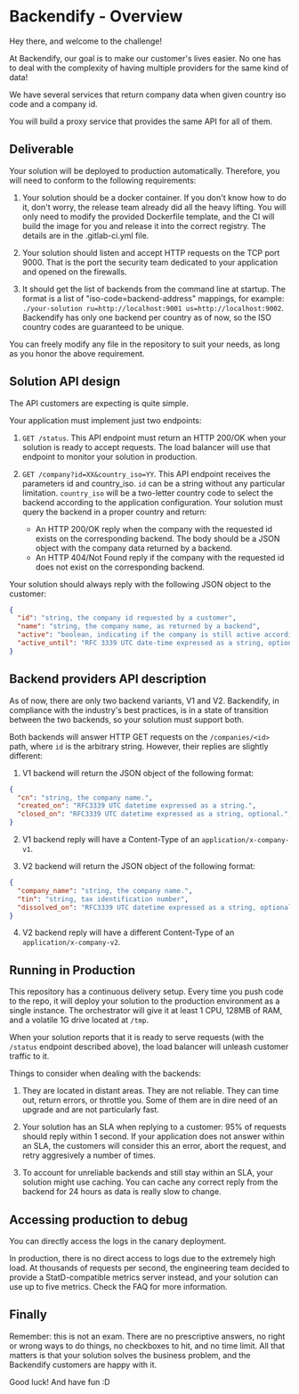 # Backendify - Overview

Hey there, and welcome to the challenge!

At Backendify, our goal is to make our customer's lives easier. No one has to deal with the complexity of having multiple providers for the same kind of data!

We have several services that return company data when given country iso code and a company id.

You will build a proxy service that provides the same API for all of them.

## Deliverable

Your solution will be deployed to production automatically. Therefore, you will need to conform to the following requirements:

1. Your solution should be a docker container. If you don't know how to do it, don't worry, the release team already did all the heavy lifting. You will only need to modify the provided Dockerfile template, and the CI will build the image for you and release it into the correct registry. The details are in the .gitlab-ci.yml file.

2. Your solution should listen and accept HTTP requests on the TCP port 9000. That is the port the security team dedicated to your application and opened on the firewalls.

3. It should get the list of backends from the command line at startup. The format is a list of "iso-code=backend-address" mappings, for example: `./your-solution ru=http://localhost:9001 us=http://localhost:9002`. Backendify has only one backend per country as of now, so the ISO country codes are guaranteed to be unique.

You can freely modify any file in the repository to suit your needs, as long as you honor the above requirement.

## Solution API design

The API customers are expecting is quite simple.

Your application must implement just two endpoints:

1. `GET /status`.  This API endpoint must return an HTTP 200/OK when your solution is ready to accept requests. The load balancer will use that endpoint to monitor your solution in production.

2. `GET /company?id=XX&country_iso=YY`. This API endpoint receives the parameters id and country_iso. `id` can be a string without any particular limitation. `country_iso` will be a two-letter country code to select the backend according to the application configuration. Your solution must query the backend in a proper country and return:
    - An HTTP 200/OK reply when the company with the requested id exists on the corresponding backend. The body should be a JSON object with the company data returned by a backend.
    - An HTTP 404/Not Found reply if the company with the requested id does not exist on the corresponding backend.

Your solution should always reply with the following JSON object to the customer:

```json
{
  "id": "string, the company id requested by a customer",
  "name": "string, the company name, as returned by a backend",
  "active": "boolean, indicating if the company is still active according to the active_until date",
  "active_until": "RFC 3339 UTC date-time expressed as a string, optional."
}
```

## Backend providers API description

As of now, there are only two backend variants, V1 and V2. Backendify, in compliance with the industry's best practices, is in a state of transition between the two backends, so your solution must support both.

Both backends will answer HTTP GET requests on the `/companies/<id>` path, where `id` is the arbitrary string. However, their replies are slightly different:

1. V1 backend will return the JSON object of the following format:

```json
{
  "cn": "string, the company name.",
  "created_on": "RFC3339 UTC datetime expressed as a string.",
  "closed_on": "RFC3339 UTC datetime expressed as a string, optional.",
}
```

2. V1 backend reply will have a Content-Type of an `application/x-company-v1`.

3. V2 backend will return the JSON object of the following format:
```json
{
  "company_name": "string, the company name.",
  "tin": "string, tax identification number",
  "dissolved_on": "RFC3339 UTC datetime expressed as a string, optional.",
}
```

4. V2 backend reply will have a different Content-Type of an `application/x-company-v2`.

## Running in Production

This repository has a continuous delivery setup. Every time you push code to the repo, it will deploy your solution to the production environment as a single instance. The orchestrator will give it at least 1 CPU, 128MB of RAM, and a volatile 1G drive located at `/tmp`.

When your solution reports that it is ready to serve requests (with the `/status` endpoint described above), the load balancer will unleash customer traffic to it.

Things to consider when dealing with the backends:

1. They are located in distant areas. They are not reliable. They can time out, return errors, or throttle you. Some of them are in dire need of an upgrade and are not particularly fast.

2. Your solution has an SLA when replying to a customer: 95% of requests should reply within 1 second. If your application does not answer within an SLA, the customers will consider this an error, abort the request, and retry aggresively a number of times.

3. To account for unreliable backends and still stay within an SLA, your solution might use caching. You can cache any correct reply from the backend for 24 hours as data is really slow to change.

## Accessing production to debug

You can directly access the logs in the canary deployment.

In production, there is no direct access to logs due to the extremely high load. At thousands of requests per second, the engineering team decided to provide a StatD-compatible metrics server instead, and your solution can use up to five metrics. Check the FAQ for more information.

## Finally

Remember: this is not an exam. There are no prescriptive answers, no right or wrong ways to do things, no checkboxes to hit, and no time limit. All that matters is that your solution solves the business problem, and the Backendify customers are happy with it.

Good luck! And have fun :D

